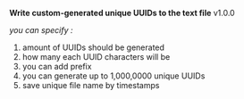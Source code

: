 **Write custom-generated unique UUIDs to the text file** v1.0.0

_you can specify :_

1. amount of UUIDs should be generated
2. how many each UUID characters will be
3. you can add prefix
4. you can generate up to 1,000,0000 unique UUIDs
5. save unique file name by timestamps
